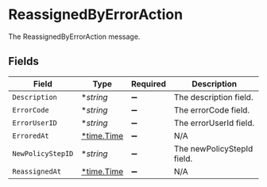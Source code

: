 # ReassignedByErrorAction

The ReassignedByErrorAction message.


## Fields

| Field                                      | Type                                       | Required                                   | Description                                |
| ------------------------------------------ | ------------------------------------------ | ------------------------------------------ | ------------------------------------------ |
| `Description`                              | **string*                                  | :heavy_minus_sign:                         | The description field.                     |
| `ErrorCode`                                | **string*                                  | :heavy_minus_sign:                         | The errorCode field.                       |
| `ErrorUserID`                              | **string*                                  | :heavy_minus_sign:                         | The errorUserId field.                     |
| `ErroredAt`                                | [*time.Time](https://pkg.go.dev/time#Time) | :heavy_minus_sign:                         | N/A                                        |
| `NewPolicyStepID`                          | **string*                                  | :heavy_minus_sign:                         | The newPolicyStepId field.                 |
| `ReassignedAt`                             | [*time.Time](https://pkg.go.dev/time#Time) | :heavy_minus_sign:                         | N/A                                        |